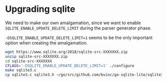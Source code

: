 # Upgrading sqlite

We need to make our own amalgamation, since we want to enable `SQLITE_ENABLE_UPDATE_DELETE_LIMIT` during the parser generator phase.

`-DSQLITE_ENABLE_UPDATE_DELETE_LIMIT=1` seems to be the only important option when creating the amalgamation.

```sh
wget https://www.sqlite.org/2018/sqlite-src-XXXXXXX.zip
unzip sqlite-src-XXXXXXX.zip 
cd sqlite-src-XXXXXXX
CFLAGS='-DSQLITE_ENABLE_UPDATE_DELETE_LIMIT=1' ./configure
make sqlite3.c
cp sqlite3.c sqlite3.h ~/go/src/github.com/bvinc/go-sqlite-lite/sqlite3/lib/
```